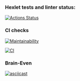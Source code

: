 ### Hexlet tests and linter status:
[![Actions Status](https://github.com/alexdesyatnik/frontend-project-lvl1/workflows/hexlet-check/badge.svg)](https://github.com/alexdesyatnik/frontend-project-lvl1/actions)

### CI checks
[![Maintainability](https://api.codeclimate.com/v1/badges/a99a88d28ad37a79dbf6/maintainability)](https://codeclimate.com/github/codeclimate/codeclimate/maintainability)

[![CI](https://github.com/alexdesyatnik/frontend-project-lvl1/actions/workflows/main.yml/badge.svg)](https://github.com/alexdesyatnik/frontend-project-lvl1/actions/workflows/main.yml)


### Brain-Even

[![asciicast](https://asciinema.org/a/eTTasfpBC0yFspoaMxhTwTki2.svg)](https://asciinema.org/a/eTTasfpBC0yFspoaMxhTwTki2)
